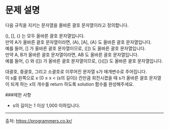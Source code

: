 # 문제 설명
다음 규칙을 지키는 문자열을 올바른 괄호 문자열이라고 정의합니다.

(), [], {} 는 모두 올바른 괄호 문자열입니다.<br>
만약 A가 올바른 괄호 문자열이라면, (A), [A], {A} 도 올바른 괄호 문자열입니다.<br>
예를 들어, [] 가 올바른 괄호 문자열이므로, ([]) 도 올바른 괄호 문자열입니다.<br>
만약 A, B가 올바른 괄호 문자열이라면, AB 도 올바른 괄호 문자열입니다.<br>
예를 들어, {} 와 ([]) 가 올바른 괄호 문자열이므로, {}([]) 도 올바른 괄호 문자열입니다.<br>

대괄호, 중괄호, 그리고 소괄호로 이루어진 문자열 s가 매개변수로 주어집니다.<br>
이 s를 왼쪽으로 x (0 ≤ x < (s의 길이)) 칸만큼 회전시켰을 때 s가 올바른 괄호 문자열이 되게 하는 x의 개수를 return 하도록 solution 함수를 완성해주세요.

###제한 사항
- s의 길이는 1 이상 1,000 이하입니다.
---
출처: https://programmers.co.kr/